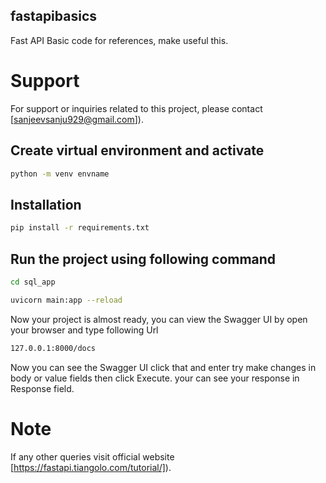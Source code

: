 ## fastapibasics

Fast API Basic code for references, make useful this.

# Support

For support or inquiries related to this project, please contact [sanjeevsanju929@gmail.com]).

## Create virtual environment and activate
```bash
python -m venv envname
```
## Installation
```bash
pip install -r requirements.txt
```
## Run the project using following command
```bash
cd sql_app
```
```bash
uvicorn main:app --reload
```
Now your project is almost ready, you can view the Swagger UI by open your browser and type following Url
```bash
127.0.0.1:8000/docs
```
Now you can see the Swagger UI click that and enter try make changes in body or value fields then click Execute.
your can see your response in Response field.

# Note

If any other queries visit official website [https://fastapi.tiangolo.com/tutorial/]).

